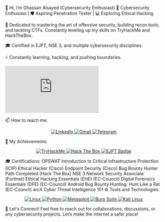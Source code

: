 👋 Hi, I’m Ghassan Alsayed (Cybersecurity Enthusiast)
🔐 Cybersecurity Enthusiast | 🛡️ Aspiring Penetration Tester | 💻 Exploring Ethical Hacking

🚀 Dedicated to mastering the art of offensive security, building recon tools, and tackling CTFs. Constantly leveling up my skills on TryHackMe and HackTheBox.

🎓 Certified in EJPT, NSE 3, and multiple cybersecurity disciplines.

⚡ Constantly learning, hacking, and pushing boundaries.
<iframe src="https://tryhackme.com/api/v2/badges/public-profile?userPublicId=2354416" style='border:none;'></iframe>


📫 How to reach me:
<p align="center"> <a href="https://www.linkedin.com/in/ghaalsayed/"> <img alt="LinkedIn" src="https://img.shields.io/badge/LinkedIn-0077B5?style=for-the-badge&logo=linkedin&logoColor=white"> </a> <a href="mailto:your-email@example.com"> <img alt="Gmail" src="https://img.shields.io/badge/Gmail-D14836?style=for-the-badge&logo=gmail&logoColor=white"> </a> <a href="https://t.me/your-telegram-handle"> <img alt="Telegram" src="https://img.shields.io/badge/-Telegram-1ca0f1?style=for-the-badge&logo=telegram&logoColor=white"> </a> </p>
🏅 My Achievements:
<p align="center"> <a href="https://tryhackme.com/p/ahmed.munir"> <img src="https://tryhackme-badges.s3.amazonaws.com/ahmed.munir.png" alt="TryHackMe"> </a> <a href="https://www.hackthebox.com/home/users/profile/308067"> <img src="https://www.hackthebox.com/badge/url/your-badge" alt="Hack The Box"> </a> <a href="https://academy.hackthebox.com/achievement/badge/e38e8f2d-5f94-11ef-864f-bea50ffe6cb4"> <img src="https://api.accredible.com/v1/frontend/credential_website_embed_image/badge/81816465" alt="EJPT Badge"> </a> </p>
🎓 Certifications:
OPSWAT Introduction to Critical Infrastructure Protection (ICIP)
Ethical Hacker (Cisco)
Endpoint Security (Cisco)
Bug Bounty Hunter Path Completed (Hack The Box)
NSE 3 Network Security Associate (Fortinet)
Ethical Hacking Essentials (EHE) (EC-Council)
Digital Forensics Essentials (DFE) (EC-Council)
Android Bug Bounty Hunting: Hunt Like a Rat (EC-Council)
arcX Cyber Threat Intelligence 101
⚙️ Tools and Technologies:
<p align="center"> <a href="#"> <img alt="Linux" src="https://img.shields.io/badge/Linux-FCC624?style=for-the-badge&logo=linux&logoColor=black"> </a> <a href="#"> <img alt="Python" src="https://img.shields.io/badge/Python-3776AB?style=for-the-badge&logo=python&logoColor=white"> </a> <a href="#"> <img alt="Metasploit" src="https://img.shields.io/badge/Metasploit-%23E23237?style=for-the-badge&logo=metasploit&logoColor=white"> </a> <a href="#"> <img alt="Burp Suite" src="https://img.shields.io/badge/Burp_Suite-F11D2D?style=for-the-badge&logo=burp-suite&logoColor=white"> </a> <a href="#"> <img alt="Kali Linux" src="https://img.shields.io/badge/Kali_Linux-557C93?style=for-the-badge&logo=kali-linux&logoColor=white"> </a> </p>
💬 Let's Connect!
Feel free to reach out for collaborations, discussions, or any cybersecurity projects. Let’s make the internet a safer place!

